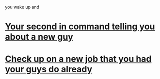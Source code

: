 you wake up and 
# [Your second in command telling you about a new guy](recruit.md)

# [Check up on a new job that you had your guys do already](job.md)